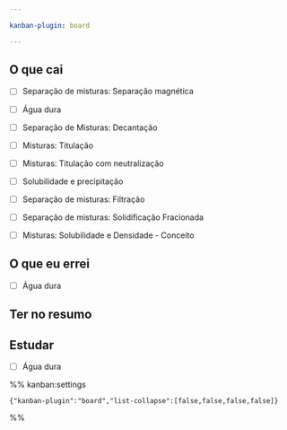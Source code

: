 ```yaml
---

kanban-plugin: board

---
```


## O que cai

- [ ] Separação de misturas: Separação magnética
- [ ] Água dura
- [ ] Separação de Misturas: Decantação
- [ ] Misturas: Titulação
- [ ] Misturas: Titulação com neutralização
- [ ] Solubilidade e precipitação
- [ ] Separação de misturas: Filtração
- [ ] Separação de misturas: Solidificação Fracionada
- [ ] Misturas: Solubilidade e Densidade - Conceito


## O que eu errei

- [ ] Água dura


## Ter no resumo



## Estudar

- [ ] Água dura




%% kanban:settings
```
{"kanban-plugin":"board","list-collapse":[false,false,false,false]}
```
%%